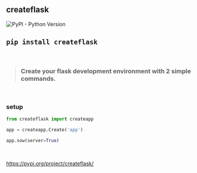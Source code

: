 ## createflask

![PyPI - Python Version](https://img.shields.io/pypi/pyversions/createflask)


 
## `pip install createflask`
 

<br>

> ### Create your flask development environment with 2 simple commands.

<br>

### setup

```python
from createflask import createapp

app = createapp.Create('app')

app.sow(server=True)

```

<br>

https://pypi.org/project/createflask/


